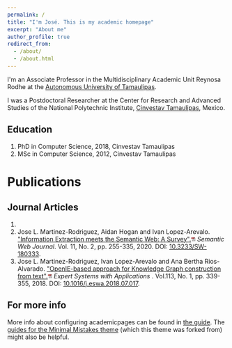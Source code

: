```yaml
---
permalink: /
title: "I'm José. This is my academic homepage"
excerpt: "About me"
author_profile: true
redirect_from: 
  - /about/
  - /about.html
---
```


I'm an Associate Professor in the Multidisciplinary Academic Unit Reynosa Rodhe at the [Autonomous University of Tamaulipas](https://www.uat.edu.mx/SitePages/principal.aspx). 

I was a Postdoctoral Researcher at the Center for Research and Advanced Studies of the National Polytechnic Institute, [Cinvestav Tamaulipas](https://www.tamps.cinvestav.mx), Mexico.


Education
------
1. PhD in Computer Science, 2018, Cinvestav Tamaulipas
2. MSc in Computer Science, 2012, Cinvestav Tamaulipas




Publications
======

Journal Articles
------
1. 
2. Jose L. Martinez-Rodriguez, Aidan Hogan and Ivan Lopez-Arevalo. <a href="/files/ieSemanticWeb.pdf">&quot;Information Extraction meets the Semantic Web: A Survey&quot;.<img src="/images/pdf.png" height="10"></a> <i>Semantic Web Journal</i>. Vol. 11, No. 2, pp. 255-335, 2020. DOI: [10.3233/SW-180333](https://doi.org/10.3233/SW-180333). 
3. Jose L. Martinez-Rodriguez, Ivan Lopez-Arevalo and Ana Bertha Rios-Alvarado. <a href="/files/openIE.pdf">&quot;OpenIE-based approach for Knowledge Graph construction from text&quot;.<img src="/images/pdf.png" height="10"></a>  <i>Expert Systems with Applications </i>. Vol.113, No. 1, pp. 339-355, 2018. DOI: [10.1016/j.eswa.2018.07.017](https://doi.org/10.1016/j.eswa.2018.07.017).



For more info
------
More info about configuring academicpages can be found in [the guide](https://academicpages.github.io/markdown/). The [guides for the Minimal Mistakes theme](https://mmistakes.github.io/minimal-mistakes/docs/configuration/) (which this theme was forked from) might also be helpful.
